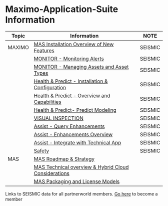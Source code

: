 # Maximo-Application-Suite Information


| Topic | Information | NOTE |
| ----------- | ----------- | -----|
| MAXIMO|[MAS Installation Overview of New Features](https://ibm.seismic.com/Link/Content/DCAsYxqGFkK02qBeGofHAwKA)|SEISMIC |
||[MONITOR - Monitoring Alerts](https://ibm.seismic.com/Link/Content/DCJ9ZLwc6nOkyu0piX0xj-VQ)|SEISMIC |
||[MONITOR - Managing Assets and Asset Types ](https://ibm.seismic.com/Link/Content/DC_iDv7n2NFkyOJU5-Fvw16w)|SEISMIC |
||[Health & Predict - Installation & Configuration](https://ibm.seismic.com/Link/Content/DCEGtN0_lZg0Wr8c_gmDTGBg)|SEISMIC |
||[Health & Predict - Overview and Capabilities](https://ibm.seismic.com/Link/Content/DCJGLozo5HT0micigsFmcB8w)|SEISMIC |
||[Health & Predict- Predict Modeling ](https://ibm.seismic.com/Link/Content/DC7T43GmZuDkK1ZG_b4WBzTg)|SEISMIC |
||[VISUAL INSPECTION](https://ibm.seismic.com/Link/Content/DCHS57VLY890qXKMypxXIscw)|SEISMIC |
||[Assist - Query Enhancements](https://ibm.seismic.com/Link/Content/DCLZWpAC2zz0WXjOoggoF7bQ)|SEISMIC |
||[Assist - Enhancements Overview](https://ibm.seismic.com/Link/Content/DCxJuuJ8dMxkCJ2BZvkSwFtw)|SEISMIC |
||[Assist - Integrate with Technical App](https://ibm.seismic.com/Link/Content/DC_K7BcKz85UqdnPRaWm44gw)|SEISMIC |
||[Safety](https://ibm.seismic.com/Link/Content/DCOojNoWJaVE2U4VGNQ0Y7xg )| SEISMIC |
|MAS|[MAS Roadmap & Strategy](https://event.on24.com/wcc/r/3086960/BB9869D9D684C73696CD059598278D63)||
||[MAS Technical overview  & Hybrid  Cloud Considerations ](https://event.on24.com/wcc/r/3087132/6658F4EE4E0AAD9977990CBCB2FF0A7C)||
||[MAS  Packaging  and  License Models](https://event.on24.com/wcc/r/3087136/75F3755EAB998FD4005F66B860AC0182)||


Links to SEISMIC data for all partnerworld members.  [Go here](https://www.ibm.com/partnerworld/public) to become a member